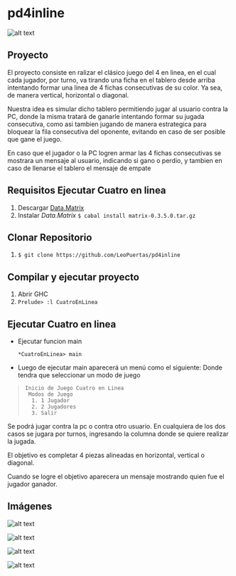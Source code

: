 # pd4inline

 ![alt text](http://www.ludoteka.com/conetau.gif)


## Proyecto

El proyecto consiste en ralizar el clásico juego del 4 en linea, en el 
cual cada jugador,  por turno, va tirando una ficha en el tablero 
desde arriba intentando formar una linea de 4 fichas consecutivas 
de su color. Ya sea, de manera vertical, horizontal o diagonal.

Nuestra idea es simular dicho tablero permitiendo jugar al 
usuario contra la PC, donde la misma tratará de ganarle 
intentando formar su jugada consecutiva, como asi tambien 
jugando de manera estrategica para bloquear la fila consecutiva 
del oponente, evitando en caso de ser posible que gane el juego.
 
En caso que el jugador o la PC logren armar las 4 fichas 
consecutivas se mostrara un mensaje al usuario, indicando si gano 
o perdio, y tambien en caso de llenarse el tablero el mensaje de 
empate


## Requisitos Ejecutar Cuatro en linea
1. Descargar [Data.Matrix](http://goo.gl/CukqnJ)
2. Instalar *Data.Matrix* 
```$ cabal install matrix-0.3.5.0.tar.gz ``` 

## Clonar Repositorio
1. ```$ git clone https://github.com/LeoPuertas/pd4inline ``` 

## Compilar y ejecutar proyecto
1. Abrir GHC
2. ```Prelude> :l CuatroEnLinea ```

## Ejecutar Cuatro en linea
- Ejecutar funcion main
      
   ``` *CuatroEnLinea> main ```
- Luego de ejecutar main aparecerá un menú como el siguiente: Donde tendra que seleccionar un modo de juego
  
>     Inicio de Juego Cuatro en Linea 
>      Modos de Juego
>       1. 1 Jugador
>       2. 2 Jugadores
>       3. Salir

Se podrá jugar contra la pc o contra otro usuario.
En cualquiera de los dos casos se jugara por turnos, ingresando la columna donde se quiere realizar la jugada.

El objetivo es completar 4 piezas alineadas en horizontal, vertical o diagonal.

Cuando se logre el objetivo aparecera un mensaje mostrando quien fue el jugador ganador.


## Imágenes

![alt text](http://goo.gl/iaCh8E)

![alt text](https://goo.gl/VVQPzC)

![alt text](https://goo.gl/ssGmhq)

![alt text](https://goo.gl/XGWNA3)